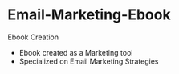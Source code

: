 # Email-Marketing-Ebook
Ebook Creation
- Ebook created as a Marketing tool
- Specialized on Email Marketing Strategies
